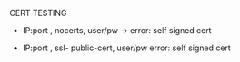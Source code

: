 CERT TESTING

- IP:port , nocerts, user/pw -> error: self signed cert

- IP:port , ssl- public-cert, user/pw error: self signed cert
